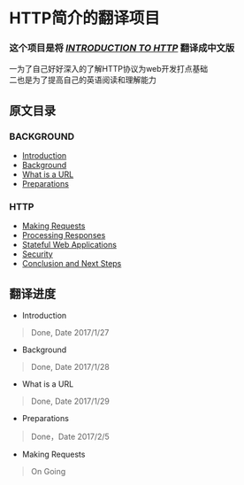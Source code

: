 # HTTP简介的翻译项目 #
### 这个项目是将 [*INTRODUCTION TO HTTP*](https://launchschool.com/books/http/read/introduction) 翻译成中文版 ###
一为了自己好好深入的了解HTTP协议为web开发打点基础</br>
二也是为了提高自己的英语阅读和理解能力
## 原文目录 ##
### BACKGROUND ###
* [Introduction](https://launchschool.com/books/http/read/introduction)
* [Background](https://launchschool.com/books/http/read/background)
* [What is a URL](https://launchschool.com/books/http/read/what_is_a_url)
* [Preparations](https://launchschool.com/books/http/read/preparations)

### HTTP ###
* [Making Requests](https://launchschool.com/books/http/read/making_requests)
* [Processing Responses](https://launchschool.com/books/http/read/processing_responses)
* [Stateful Web Applications](https://launchschool.com/books/http/read/statefulness)
* [Security](https://launchschool.com/books/http/read/security)
* [Conclusion and Next Steps](https://launchschool.com/books/http/read/conclusion_and_next_steps)

## 翻译进度 ##
* Introduction
>Done, Date 2017/1/27

* Background
>Done, Date 2017/1/28

* What is a URL
>Done, Date 2017/1/29

* Preparations
>Done，Date 2017/2/5

* Making Requests
>On Going